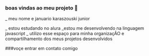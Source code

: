 ### boas vindas ao meu projeto 💙
_ meu nome e januario karaszouski junior


 _ estou estudando no alura 
 _estou me desenvolvendo na linguagem javascript
 _ utilizo esse espaço para minha organizaçÂO e compartilhamento dos meus projetos desenvolvidos 

 ###voçe entrar em contato comigo 
